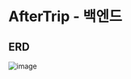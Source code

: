 # AfterTrip - 백엔드
## ERD
![image](https://user-images.githubusercontent.com/86969518/231105960-8a1fdf6c-aca4-4f00-8029-7fd990ec6701.png)
